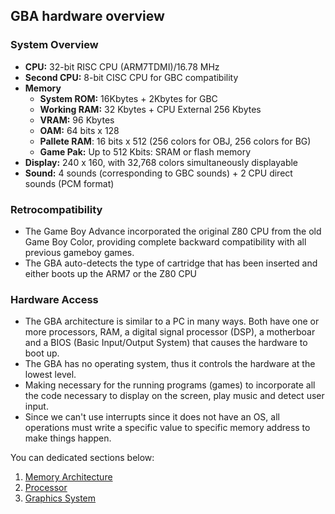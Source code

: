 ## GBA hardware overview

### System Overview

- **CPU:** 32-bit RISC CPU (ARM7TDMI)/16.78 MHz
- **Second CPU:** 8-bit CISC CPU for GBC compatibility
- **Memory**
  - **System ROM:** 16Kbytes + 2Kbytes for GBC
  - **Working RAM:** 32 Kbytes + CPU External 256 Kbytes
  - **VRAM:** 96 Kbytes
  - **OAM:** 64 bits x 128
  - **Pallete RAM**: 16 bits x 512 (256 colors for OBJ, 256 colors for BG)
  - **Game Pak:** Up to 512 Kbits: SRAM or flash memory
- **Display:** 240 x 160, with 32,768 colors simultaneously displayable
- **Sound:** 4 sounds (corresponding to GBC sounds) + 2 CPU direct sounds (PCM format)

### Retrocompatibility

- The Game Boy Advance incorporated the original Z80 CPU from the old Game Boy Color, providing complete backward compatibility with all previous gameboy games.
- The GBA auto-detects the type of cartridge that has been inserted and either boots up the ARM7 or the Z80 CPU

### Hardware Access

- The GBA architecture is similar to a PC in many ways. Both have one or more processors, RAM, a digital signal processor (DSP), a motherboar and a BIOS (Basic Input/Output System) that causes the hardware to boot up.
- The GBA has no operating system, thus it controls the hardware at the lowest level.
- Making necessary for the running programs (games) to incorporate all the code necessary to display on the screen, play music and detect user input.
- Since we can't use interrupts since it does not have an OS, all operations must write a specific value to specific memory address to make things happen.

You can dedicated sections below:
1. [Memory Architecture](https://goiabada.github.io/docs/sections/overview/memory)
2. [Processor](https://goiabada.github.io/docs/sections/overview/processor)
3. [Graphics System](https://goiabada.github.io/docs/sections/overview/graphics)